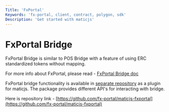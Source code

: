 ```yaml
---
Title: 'FxPortal'
Keywords: 'fx-portal, client, contract, polygon, sdk'
Description: 'Get started with maticjs'
---
```


# FxPortal Bridge

FxPortal Bridge is similar to POS Bridge with a feature of using ERC standardized tokens without mapping.

For more info about FxPortal, please read - [FxPortal Bridge doc](https://docs.polygon.technology/docs/develop/l1-l2-communication/fx-portal)

FxPortal bridge functionality is available in [separate repository](https://github.com/fx-portal/maticjs-fxportal) as a plugin for maticjs. The package provides different API's for interacting with bridge.

Here is repository link - [https://github.com/fx-portal/maticjs-fxportal](https://github.com/fx-portal/maticjs-fxportal)
